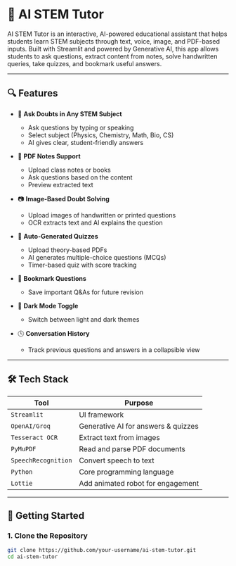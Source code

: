 # 🤖 AI STEM Tutor

AI STEM Tutor is an interactive, AI-powered educational assistant that helps students learn STEM subjects through text, voice, image, and PDF-based inputs. Built with Streamlit and powered by Generative AI, this app allows students to ask questions, extract content from notes, solve handwritten queries, take quizzes, and bookmark useful answers.



---

## 🔍 Features

- 🧠 **Ask Doubts in Any STEM Subject**
  - Ask questions by typing or speaking
  - Select subject (Physics, Chemistry, Math, Bio, CS)
  - AI gives clear, student-friendly answers

- 📄 **PDF Notes Support**
  - Upload class notes or books
  - Ask questions based on the content
  - Preview extracted text

- 📷 **Image-Based Doubt Solving**
  - Upload images of handwritten or printed questions
  - OCR extracts text and AI explains the question

- 📝 **Auto-Generated Quizzes**
  - Upload theory-based PDFs
  - AI generates multiple-choice questions (MCQs)
  - Timer-based quiz with score tracking

- 🔖 **Bookmark Questions**
  - Save important Q&As for future revision

- 🌙 **Dark Mode Toggle**
  - Switch between light and dark themes

- 🕓 **Conversation History**
  - Track previous questions and answers in a collapsible view

---

## 🛠️ Tech Stack

| Tool            | Purpose                            |
|-----------------|------------------------------------|
| `Streamlit`     | UI framework                       |
| `OpenAI/Groq`   | Generative AI for answers & quizzes|
| `Tesseract OCR` | Extract text from images           |
| `PyMuPDF`       | Read and parse PDF documents       |
| `SpeechRecognition` | Convert speech to text        |
| `Python`        | Core programming language          |
| `Lottie`        | Add animated robot for engagement  |

---

## 🚀 Getting Started

### 1. Clone the Repository
```bash
git clone https://github.com/your-username/ai-stem-tutor.git
cd ai-stem-tutor

